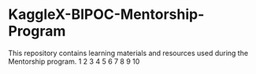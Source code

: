# KaggleX-BIPOC-Mentorship-Program
This repository contains learning materials and resources used during the Mentorship program.
1
2
3
4
5
6
7
8
9
10
